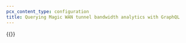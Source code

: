 ```yaml
---
pcx_content_type: configuration
title: Querying Magic WAN tunnel bandwidth analytics with GraphQL
---
```


{{<render file="graphql/_query-magic-transit-bandwidth-graphql.md" withParameters="Magic WAN">}}
